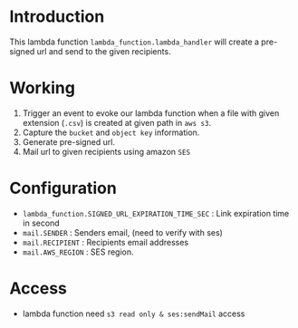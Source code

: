 # Introduction
This lambda function `lambda_function.lambda_handler` will create a pre-signed url
and send to the given recipients.

# Working
1. Trigger an event to evoke our lambda function when a file with given extension (`.csv`) is created at given path in `aws s3`.
2. Capture the `bucket` and `object key` information.
3. Generate pre-signed url.
4. Mail url to given recipients using amazon `SES`


# Configuration
* `lambda_function.SIGNED_URL_EXPIRATION_TIME_SEC` : Link expiration time in second
* `mail.SENDER` : Senders email, (need to verify with ses)
* `mail.RECIPIENT` : Recipients email addresses
* `mail.AWS_REGION` : SES region.

# Access
* lambda function need `s3 read only & ses:sendMail` access 
